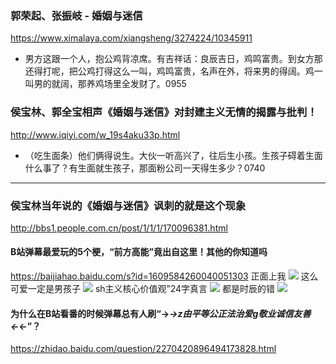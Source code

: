 ### 郭荣起、张振岐 - 婚姻与迷信
https://www.ximalaya.com/xiangsheng/3274224/10345911
- 男方这跟一个人，抱公鸡背凉席。有吉祥话：良辰吉日，鸡鸣富贵。到女方那还得打呢，把公鸡打得这么一叫，鸡鸣富贵，名声在外，将来男的得阔。鸡一叫男的就阔，那养鸡场里全发财了。0955

### 侯宝林、郭全宝相声《婚姻与迷信》对封建主义无情的揭露与批判！
http://www.iqiyi.com/w_19s4aku33p.html
- （吃生面条）他们俩得说生。大伙一听高兴了，往后生小孩。生孩子碍着生面什么事了？有生面就生孩子，那面粉公司一天得生多少？0740
---
### 侯宝林当年说的《婚姻与迷信》讽刺的就是这个现象
http://bbs1.people.com.cn/post/1/1/1/170096381.html
#### B站弹幕最爱玩的5个梗，“前方高能”竟出自这里！其他的你知道吗
https://baijiahao.baidu.com/s?id=1609584260040051303
正面上我
![](https://ss2.baidu.com/6ONYsjip0QIZ8tyhnq/it/u=1001254454,839198321&fm=173)
这么可爱一定是男孩子
![](https://ss2.baidu.com/6ONYsjip0QIZ8tyhnq/it/u=1002254783,723744309&fm=173)
sh主义核心价值观”24字真言
![](https://ss0.baidu.com/6ONWsjip0QIZ8tyhnq/it/u=45206997,3871228676&fm=173)
都是时辰的错
![](https://ss2.baidu.com/6ONYsjip0QIZ8tyhnq/it/u=2937816155,3414355761&fm=173)
#### 为什么在B站看番的时候弹幕总有人刷“→_→z由平等公正法治爱g敬业诚信友善←_←”？
https://zhidao.baidu.com/question/2270420896494173828.html
